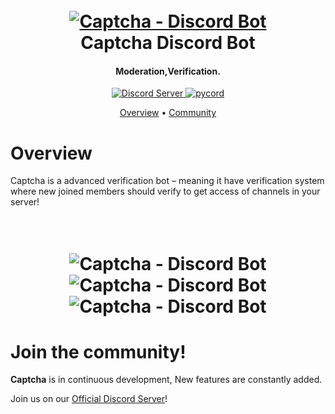 <h1 align="center">
  <br>
  <a href="https://invite.captcha.tk/"><img src="https://cdn.discordapp.com/avatars/953314594888224808/3fb110ad88f50dd63e4512c630b0d24d.webp" alt="Captcha - Discord Bot"></a>
  <br>
  Captcha Discord Bot
  <br>
</h1>

<h4 align="center">Moderation,Verification.</h4>
<p align="center">
  <a href="https://discord.gg/KMzNZMyWTx">
    <img src="https://discordapp.com/api/guilds/956902872853913600/widget.png?style=shield" alt="Discord Server">
  </a>
  <a href="https://github.com/Pycord-Development/pycord/">
     <img src="https://img.shields.io/pypi/v/py-cord.svg?style=for-the-badge&logo=pypi&color=yellowgreen&logoColor=white" alt="pycord">
  </a>
</p>
<p align="center">
  <a href="#Overview">Overview</a>
  •
  <a href="#join-the-community">Community</a>
</p>

# Overview

Captcha is a advanced verification bot – meaning it have verification system where new joined members should verify to get access of channels in your server!
<h1 align="center">
  <br>
  <img src="https://imgur.com/vJrohoz.png" alt="Captcha - Discord Bot">
  <img src="https://imgur.com/azbtBIk.png" alt="Captcha - Discord Bot">
  <img src="https://imgur.com/T5NZ3Mp.png" alt="Captcha - Discord Bot">
</h1>

# Join the community!

**Captcha** is in continuous development, New features are constantly added.

Join us on our [Official Discord Server](https://discord.gg/KMzNZMyWTx)!
